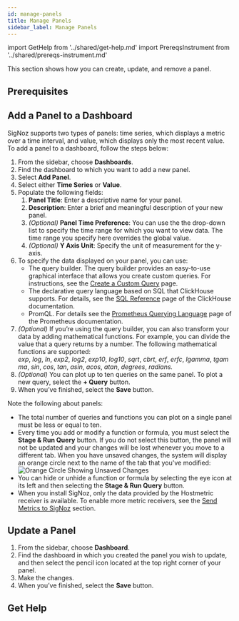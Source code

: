 ```yaml
---
id: manage-panels
title: Manage Panels
sidebar_label: Manage Panels
---
```


import GetHelp from '../shared/get-help.md'
import PrereqsInstrument from '../shared/prereqs-instrument.md'

This section shows how you can create, update, and remove a panel.

## Prerequisites

<PrereqsInstrument />

## Add a Panel to a Dashboard

SigNoz supports two types of panels: time series, which displays a metric over a time interval, and value, which displays only the most recent value. To add a panel to a dashboard, follow the steps below:

1. From the sidebar, choose **Dashboards**.
2. Find the dashboard to which you want to add a new panel.
3. Select **Add Panel**.
4. Select either **Time Series** or **Value**.
5. Populate the following fields:
    1. **Panel Title**: Enter a descriptive name for your panel.
    2. **Description**: Enter a brief and meaningful description of your new panel.
    3. _(Optional)_ **Panel Time Preference**: You can use the the drop-down list to specify the time range for which you want to view data. The time range you specify here overrides the global value.
    4. _(Optional)_ **Y Axis Unit**: Specify the unit of measurement for the y-axis.
6. To specify the data displayed on your panel, you can use:
    - The query builder. The query builder provides an easy-to-use graphical interface that allows you create custom queries. For instructions, see the [Create a Custom Query](/docs/userguide/create-a-custom-query) page.
    - The declarative query language based on SQL that ClickHouse supports. For details, see the [SQL Reference](https://clickhouse.com/docs/en/sql-reference/) page of the ClickHouse documentation.
    - PromQL. For details see the [Prometheus Querying Language](https://prometheus.io/docs/prometheus/latest/querying/basics/) page of the Prometheus documentation.
7. _(Optional)_ If you’re using the query builder, you can also transform your data by adding mathematical functions. For example, you can divide the value that a query returns by a number. The following mathematical functions are supported: *exp*, *log*, *ln*, *exp2*, *log2*, *exp10*, *log10*, *sqrt*, *cbrt*, *erf*, *erfc*, *lgamma*, *tgamma*, *sin*, *cos*, *tan*, *asin*, *acos*, *atan*, *degrees*, *radians.*
8. _(Optional)_ You can plot up to ten queries on the same panel. To plot a new query, select the **+ Query** button.
9.  When you’ve finished, select the **Save** button.

Note the following about panels:
- The total number of queries and functions you can plot on a single panel must be less or equal to ten.
- Every time you add or modify a function or formula, you must select the **Stage & Run Query** button. If you do not select this button, the panel will not be updated and your changes will be lost whenever you move to a different tab. When you have unsaved changes, the system will display an orange circle next to the name of the tab that you've modified:
  ![Orange Circle Showing Unsaved Changes](/img/docs/orange-circle.png)
- You can hide or unhide a function or formula by selecting the eye icon at its left and then selecting the **Stage & Run Query** button.
- When you install SigNoz, only the data provided by the Hostmetric receiver is available. To enable more metric receivers, see the [Send Metrics to SigNoz](/docs/userguide/send-metrics) section.

## Update a Panel

1. From the sidebar, choose **Dashboard**.
2. Find the dashboard in which you created the panel you wish to update, and then select the pencil icon located at the top right corner of your panel.
3. Make the changes.
4. When you’ve finished, select the **Save** button.

## Get Help

<GetHelp />